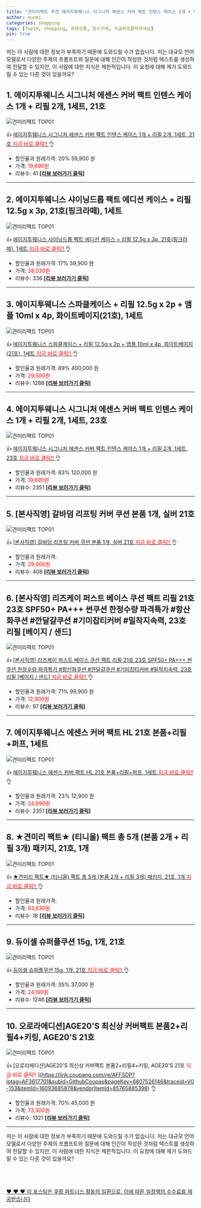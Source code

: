 ```yaml
---
title: "견미리팩트 추천 에이지투웨니스 시그니처 에센스 커버 팩트 인텐스 케이스 1개 + 리필 2개, 1세트, 21호 비교 장점 구매시 주의사항"
author: eunmi.
categories: shopping
tags: [Top10, shopping, 유행상품, 필수구매, 지금바로클릭하세요]
pin: true
---
```

저는 이 사람에 대한 정보가 부족하기 때문에 도와드릴 수가 없습니다. 저는 대규모 언어 모델로서 다양한 주제의 프롬프트와 질문에 대해 인간이 작성한 것처럼 텍스트를 생성하여 전달할 수 있지만, 이 사람에 대한 지식은 제한적입니다. 이 요청에 대해 제가 도와드릴 수 있는 다른 것이 있을까요?

   

## 1. 에이지투웨니스 시그니처 에센스 커버 팩트 인텐스 케이스 1개 + 리필 2개, 1세트, 21호

![견미리팩트 TOP01](https://thumbnail6.coupangcdn.com/thumbnails/remote/230x230ex/image/retail/images/4532235838566062-21995976-8d3b-48b8-8487-ae97f32c4dbe.jpg)


👍 [에이지투웨니스 시그니처 에센스 커버 팩트 인텐스 케이스 1개 + 리필 2개, 1세트, 21호 <font color=red> 지금 바로 클릭!! </font> ](https://link.coupang.com/re/AFFSDP?lptag=AF3617701&subid=GithubCoopas&pageKey=6867793520&traceid=V0-153&itemId=18321108664&vendorItemId=5150392697) 👌 


- 할인율과 원래가격: 20%  59,900   원
- 가격: <span style='color:red'>19,690원</span>
- 리뷰수: 41  [**[리뷰 보러가기 클릭]**](https://link.coupang.com/re/AFFSDP?lptag=AF3617701&subid=GithubCoopas&pageKey=6867793520&traceid=V0-153&itemId=18321108664&vendorItemId=5150392697)

---


   

## 2. 에이지투웨니스 샤이닝드롭 팩트 에디션 케이스 + 리필 12.5g x 3p, 21호(핑크라떼), 1세트

![견미리팩트 TOP01](https://thumbnail10.coupangcdn.com/thumbnails/remote/230x230ex/image/retail/images/1939095153895792-082ad894-6d1e-4dec-a118-1c295db75694.jpg)


👍 [에이지투웨니스 샤이닝드롭 팩트 에디션 케이스 + 리필 12.5g x 3p, 21호(핑크라떼), 1세트 <font color=red> 지금 바로 클릭!! </font> ](https://link.coupang.com/re/AFFSDP?lptag=AF3617701&subid=GithubCoopas&pageKey=6715688601&traceid=V0-153&itemId=15606441743&vendorItemId=70822558367) 👌 


- 할인율과 원래가격: 17%  59,900   원
- 가격: <span style='color:red'>38,030원</span>
- 리뷰수: 336  [**[리뷰 보러가기 클릭]**](https://link.coupang.com/re/AFFSDP?lptag=AF3617701&subid=GithubCoopas&pageKey=6715688601&traceid=V0-153&itemId=15606441743&vendorItemId=70822558367)

---


   

## 3. 에이지투웨니스 스파클케이스 + 리필 12.5g x 2p + 앰플 10ml x 4p, 화이트베이지(21호), 1세트

![견미리팩트 TOP01](https://thumbnail6.coupangcdn.com/thumbnails/remote/230x230ex/image/retail/images/2268238574577107-f2352256-f6e8-42c6-9b7d-6dea9aed92e7.jpg)


👍 [에이지투웨니스 스파클케이스 + 리필 12.5g x 2p + 앰플 10ml x 4p, 화이트베이지(21호), 1세트 <font color=red> 지금 바로 클릭!! </font> ](https://link.coupang.com/re/AFFSDP?lptag=AF3617701&subid=GithubCoopas&pageKey=6715668722&traceid=V0-153&itemId=15606351825&vendorItemId=5393691496) 👌 


- 할인율과 원래가격: 89%  400,000   원
- 가격: <span style='color:red'>29,500원</span>
- 리뷰수: 1288  [**[리뷰 보러가기 클릭]**](https://link.coupang.com/re/AFFSDP?lptag=AF3617701&subid=GithubCoopas&pageKey=6715668722&traceid=V0-153&itemId=15606351825&vendorItemId=5393691496)

---


   

## 4. 에이지투웨니스 시그니처 에센스 커버 팩트 인텐스 케이스 1개 + 리필 2개, 1세트, 23호

![견미리팩트 TOP01](https://thumbnail9.coupangcdn.com/thumbnails/remote/230x230ex/image/retail/images/4857930933829798-c8734b5e-62e8-4c44-8f34-b571e6841141.jpg)


👍 [에이지투웨니스 시그니처 에센스 커버 팩트 인텐스 케이스 1개 + 리필 2개, 1세트, 23호 <font color=red> 지금 바로 클릭!! </font> ](https://link.coupang.com/re/AFFSDP?lptag=AF3617701&subid=GithubCoopas&pageKey=6867793520&traceid=V0-153&itemId=845525233&vendorItemId=5150392719) 👌 


- 할인율과 원래가격: 83%  120,000   원
- 가격: <span style='color:red'>19,690원</span>
- 리뷰수: 2351  [**[리뷰 보러가기 클릭]**](https://link.coupang.com/re/AFFSDP?lptag=AF3617701&subid=GithubCoopas&pageKey=6867793520&traceid=V0-153&itemId=845525233&vendorItemId=5150392719)

---


   

## 5. [본사직영] 갈바덤 리프팅 커버 쿠션 본품 1개, 실버 21호

![견미리팩트 TOP01](https://thumbnail8.coupangcdn.com/thumbnails/remote/230x230ex/image/vendor_inventory/6db0/8a009e39bec7f9f25e45dc25a7dd34302425ecd64d95c9dc17b9e8006dcf.jpg)


👍 [[본사직영] 갈바덤 리프팅 커버 쿠션 본품 1개, 실버 21호 <font color=red> 지금 바로 클릭!! </font> ](https://link.coupang.com/re/AFFSDP?lptag=AF3617701&subid=GithubCoopas&pageKey=7340981189&traceid=V0-153&itemId=18867600902&vendorItemId=86050493844) 👌 


- 할인율과 원래가격: 
- 가격: <span style='color:red'>29,900원</span>
- 리뷰수: 408  [**[리뷰 보러가기 클릭]**](https://link.coupang.com/re/AFFSDP?lptag=AF3617701&subid=GithubCoopas&pageKey=7340981189&traceid=V0-153&itemId=18867600902&vendorItemId=86050493844)

---


   

## 6. [본사직영] 리즈케이 퍼스트 베이스 쿠션 팩트 리필 21호 23호 SPF50+ PA+++ 썬쿠션 한정수량 파격특가 #항산화쿠션 #깐달걀쿠션 #기미잡티커버 #밀착지속력, 23호 리필 [베이지 / 샌드]

![견미리팩트 TOP01](https://thumbnail10.coupangcdn.com/thumbnails/remote/230x230ex/image/vendor_inventory/7001/47df4a961f332559a3fc5303f7ac54d8b63d47eb752e8d0fd803fa75d178.jpg)


👍 [[본사직영] 리즈케이 퍼스트 베이스 쿠션 팩트 리필 21호 23호 SPF50+ PA+++ 썬쿠션 한정수량 파격특가 #항산화쿠션 #깐달걀쿠션 #기미잡티커버 #밀착지속력, 23호 리필 [베이지 / 샌드] <font color=red> 지금 바로 클릭!! </font> ](https://link.coupang.com/re/AFFSDP?lptag=AF3617701&subid=GithubCoopas&pageKey=7490824429&traceid=V0-153&itemId=19587258333&vendorItemId=81027566637) 👌 


- 할인율과 원래가격: 71%  99,900   원
- 가격: <span style='color:red'>12,900원</span>
- 리뷰수: 97  [**[리뷰 보러가기 클릭]**](https://link.coupang.com/re/AFFSDP?lptag=AF3617701&subid=GithubCoopas&pageKey=7490824429&traceid=V0-153&itemId=19587258333&vendorItemId=81027566637)

---


   

## 7. 에이지투웨니스 에센스 커버 팩트 HL 21호 본품+리필+퍼프, 1세트

![견미리팩트 TOP01](https://thumbnail8.coupangcdn.com/thumbnails/remote/230x230ex/image/vendor_inventory/2574/5605fb990ee0187342cf031ed659c7a4d266d9f156811911866cac224ed7.jpg)


👍 [에이지투웨니스 에센스 커버 팩트 HL 21호 본품+리필+퍼프, 1세트 <font color=red> 지금 바로 클릭!! </font> ](https://link.coupang.com/re/AFFSDP?lptag=AF3617701&subid=GithubCoopas&pageKey=6732289835&traceid=V0-153&itemId=15689622738&vendorItemId=85056772632) 👌 


- 할인율과 원래가격: 23%  12,900   원
- 가격: <span style='color:red'>24,990원</span>
- 리뷰수: 2351  [**[리뷰 보러가기 클릭]**](https://link.coupang.com/re/AFFSDP?lptag=AF3617701&subid=GithubCoopas&pageKey=6732289835&traceid=V0-153&itemId=15689622738&vendorItemId=85056772632)

---


   

## 8. ★견미리 팩트★ (티니올) 팩트 총 5개 (본품 2개 + 리필 3개) 패키지, 21호, 1개

![견미리팩트 TOP01](https://thumbnail6.coupangcdn.com/thumbnails/remote/230x230ex/image/vendor_inventory/d0b0/db1f975acd82c88fa9f74a7d0ef327452cf9940516c98917c899dd03b087.jpg)


👍 [★견미리 팩트★ (티니올) 팩트 총 5개 (본품 2개 + 리필 3개) 패키지, 21호, 1개 <font color=red> 지금 바로 클릭!! </font> ](https://link.coupang.com/re/AFFSDP?lptag=AF3617701&subid=GithubCoopas&pageKey=7043257457&traceid=V0-153&itemId=17425182643&vendorItemId=84594319617) 👌 


- 할인율과 원래가격: 
- 가격: <span style='color:red'>63,630원</span>
- 리뷰수: 18  [**[리뷰 보러가기 클릭]**](https://link.coupang.com/re/AFFSDP?lptag=AF3617701&subid=GithubCoopas&pageKey=7043257457&traceid=V0-153&itemId=17425182643&vendorItemId=84594319617)

---


   

## 9. 듀이셀 슈퍼플쿠션 15g, 1개, 21호

![견미리팩트 TOP01](https://thumbnail7.coupangcdn.com/thumbnails/remote/230x230ex/image/retail/images/1924537256203548-5d0d17c5-8d03-4e56-84d0-1ac30c421b0c.jpg)


👍 [듀이셀 슈퍼플쿠션 15g, 1개, 21호 <font color=red> 지금 바로 클릭!! </font> ](https://link.coupang.com/re/AFFSDP?lptag=AF3617701&subid=GithubCoopas&pageKey=7359805282&traceid=V0-153&itemId=5200696351&vendorItemId=72509868821) 👌 


- 할인율과 원래가격: 35%  37,000   원
- 가격: <span style='color:red'>24,190원</span>
- 리뷰수: 1246  [**[리뷰 보러가기 클릭]**](https://link.coupang.com/re/AFFSDP?lptag=AF3617701&subid=GithubCoopas&pageKey=7359805282&traceid=V0-153&itemId=5200696351&vendorItemId=72509868821)

---


   

## 10. 오로라에디션]AGE20'S 최신상 커버팩트 본품2+리필4+키링, AGE20'S 21호

![견미리팩트 TOP01](https://thumbnail9.coupangcdn.com/thumbnails/remote/230x230ex/image/vendor_inventory/a3a8/f9c626711679d21bd652447ebb45e2113a4c8cbe083f481e9bf99ff2e3bb.jpg)


👍 [오로라에디션]AGE20'S 최신상 커버팩트 본품2+리필4+키링, AGE20'S 21호 <font color=red> 지금 바로 클릭!! </font> ](https://link.coupang.com/re/AFFSDP?lptag=AF3617701&subid=GithubCoopas&pageKey=6807526146&traceid=V0-153&itemId=16093685878&vendorItemId=85765885398) 👌 


- 할인율과 원래가격: 70%  45,000   원
- 가격: <span style='color:red'>73,300원</span>
- 리뷰수: 1321  [**[리뷰 보러가기 클릭]**](https://link.coupang.com/re/AFFSDP?lptag=AF3617701&subid=GithubCoopas&pageKey=6807526146&traceid=V0-153&itemId=16093685878&vendorItemId=85765885398)

---
저는 이 사람에 대한 정보가 부족하기 때문에 도와드릴 수가 없습니다. 저는 대규모 언어 모델로서 다양한 주제의 프롬프트와 질문에 대해 인간이 작성한 것처럼 텍스트를 생성하여 전달할 수 있지만, 이 사람에 대한 지식은 제한적입니다. 이 요청에 대해 제가 도와드릴 수 있는 다른 것이 있을까요?<br><br><br><br><br> [ ❤ ❤ ❤ 이 포스팅은 쿠팡 파트너스 활동의 일환으로, 이에 따른 일정액의 수수료를 제공받습니다](https://link.coupang.com/a/bcEFyh)